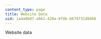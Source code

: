 ```yaml
---
content_type: page
title: Website Data
uid: 1a4a0b07-a661-420a-8f8b-b679731d0d68
---
```

Website data
